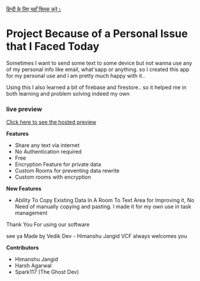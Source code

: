 <a href="./readme-HN.md">हिन्दी के लिए यहाँ क्लिक करे।</a>
# Project Because of a Personal Issue that I Faced Today

Sometimes I want to send some text to some device but not wanna use any of my personal info like email, what'sapp or anything.
so I created this app for my personal use and i am pretty much happy with it.. 

Using this I also learned a bit of firebase and firestore.. 
so it helped me in both learning and problem solving indeed my own

### live preview 
<a href="https://somewebshit.web.app">Click here to see the hosted preview</a>

**Features**
- Share any text via internet 
- No Authentication required
- Free
- Encryption Feature for private data
- Custom Rooms for preventing data rewrite
- Custom rooms with encryption

**New Features**
- Ability To Copy Existing Data In A Room To Text Area for Improving it, No Need of manually copying and pasting. I made it for my own use in task management

Thank You For using our software 

see ya
Made by Vedik Dev - Himanshu Jangid
VCF always welcomes you

**Contributors**
- Himanshu Jangid
- Harsh Agarwal
- Spark117 (The Ghost Dev)
